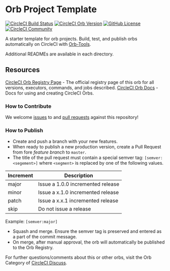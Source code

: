 # Orb Project Template

[![CircleCI Build Status](https://circleci.com/gh/RascalTwo/dropbox-orb.svg?style=shield "CircleCI Build Status")](https://circleci.com/gh/RascalTwo/dropbox-orb) [![CircleCI Orb Version](https://img.shields.io/badge/endpoint.svg?url=https://badges.circleci.io/orb/rascaltwo/dropbox-orb)](https://circleci.com/orbs/registry/orb/rascaltwo/dropbox-orb) [![GitHub License](https://img.shields.io/badge/license-MIT-lightgrey.svg)](https://raw.githubusercontent.com/RascalTwo/dropbox-orb/master/LICENSE) [![CircleCI Community](https://img.shields.io/badge/community-CircleCI%20Discuss-343434.svg)](https://discuss.circleci.com/c/ecosystem/orbs)



A starter template for orb projects. Build, test, and publish orbs automatically on CircleCI with [Orb-Tools](https://circleci.com/orbs/registry/orb/circleci/orb-tools).

Additional READMEs are available in each directory.



## Resources

[CircleCI Orb Registry Page](https://circleci.com/orbs/registry/orb/rascaltwo/dropbox-orb) - The official registry page of this orb for all versions, executors, commands, and jobs described.
[CircleCI Orb Docs](https://circleci.com/docs/2.0/orb-intro/#section=configuration) - Docs for using and creating CircleCI Orbs.

### How to Contribute

We welcome [issues](https://github.com/RascalTwo/dropbox-orb/issues) to and [pull requests](https://github.com/RascalTwo/dropbox-orb/pulls) against this repository!

### How to Publish
* Create and push a branch with your new features.
* When ready to publish a new production version, create a Pull Request from fore _feature branch_ to `master`.
* The title of the pull request must contain a special semver tag: `[semver:<segement>]` where `<segment>` is replaced by one of the following values.

| Increment | Description|
| ----------| -----------|
| major     | Issue a 1.0.0 incremented release|
| minor     | Issue a x.1.0 incremented release|
| patch     | Issue a x.x.1 incremented release|
| skip      | Do not issue a release|

Example: `[semver:major]`

* Squash and merge. Ensure the semver tag is preserved and entered as a part of the commit message.
* On merge, after manual approval, the orb will automatically be published to the Orb Registry.


For further questions/comments about this or other orbs, visit the Orb Category of [CircleCI Discuss](https://discuss.circleci.com/c/orbs).

